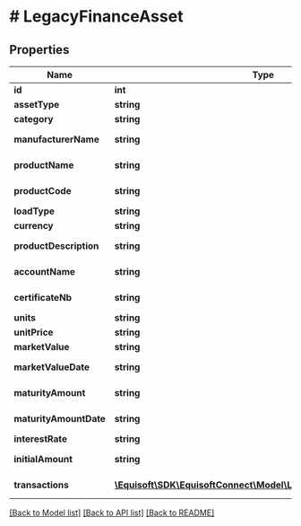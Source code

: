 # # LegacyFinanceAsset

## Properties

Name | Type | Description | Notes
------------ | ------------- | ------------- | -------------
**id** | **int** | Identifier. | [optional]
**assetType** | **string** | Asset type. | [optional]
**category** | **string** | Category. | [optional]
**manufacturerName** | **string** | Manufacturer name. | [optional]
**productName** | **string** | Product name. | [optional]
**productCode** | **string** | Product code. | [optional]
**loadType** | **string** | Load type. | [optional]
**currency** | **string** | Currency. | [optional]
**productDescription** | **string** | Product description. | [optional]
**accountName** | **string** | Account name. | [optional]
**certificateNb** | **string** | Certification number. | [optional]
**units** | **string** | Units. | [optional]
**unitPrice** | **string** | Unit price. | [optional]
**marketValue** | **string** | Market value. | [optional]
**marketValueDate** | **string** | Market value date. | [optional]
**maturityAmount** | **string** | Maturity amount. | [optional]
**maturityAmountDate** | **string** | Maturity amount date. | [optional]
**interestRate** | **string** | Interest rate. | [optional]
**initialAmount** | **string** | Initial amount. | [optional]
**transactions** | [**\Equisoft\SDK\EquisoftConnect\Model\LegacyFinanceTransaction[]**](LegacyFinanceTransaction.md) | Initial amount. | [optional]

[[Back to Model list]](../../README.md#models) [[Back to API list]](../../README.md#endpoints) [[Back to README]](../../README.md)
